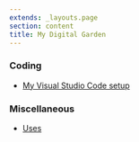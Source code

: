 ```yaml
---
extends: _layouts.page
section: content
title: My Digital Garden
---
```


### Coding

- [My Visual Studio Code setup](/vs-code)

### Miscellaneous

- [Uses](/uses)
